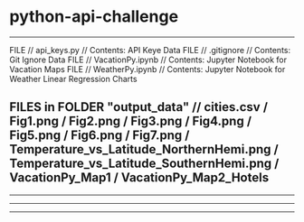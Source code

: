 # python-api-challenge
---------------------------------------
FILE // api_keys.py // Contents:  API Keye Data
FILE // .gitignore // Contents: Git Ignore Data
FILE // VacationPy.ipynb // Contents:  Jupyter Notebook for Vacation Maps
FILE // WeatherPy.ipynb // Contents: Jupyter Notebook for Weather Linear Regression Charts

FILES in FOLDER "output_data" // cities.csv / Fig1.png / Fig2.png / Fig3.png / Fig4.png / Fig5.png / Fig6.png / Fig7.png / Temperature_vs_Latitude_NorthernHemi.png / Temperature_vs_Latitude_SouthernHemi.png / VacationPy_Map1 / VacationPy_Map2_Hotels
---------------------------------------

---------------------------------------

---------------------------------------

---------------------------------------
